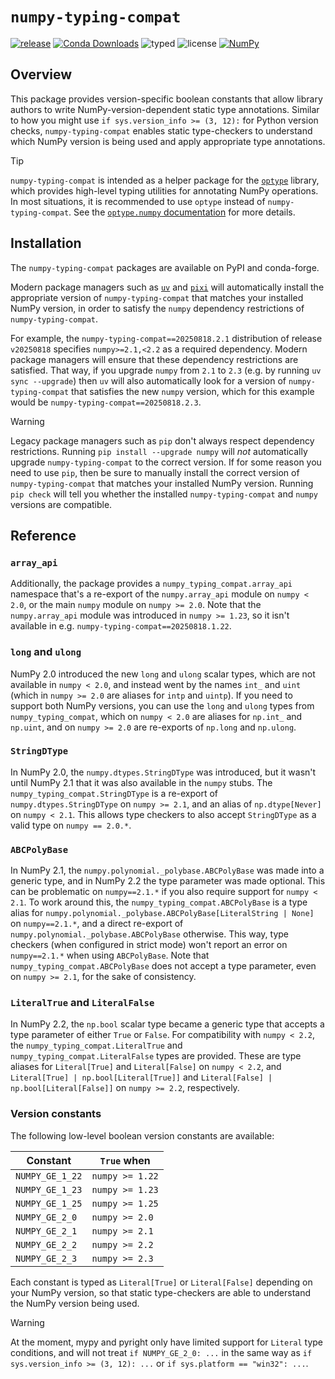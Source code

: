 # `numpy-typing-compat`

[![release](https://img.shields.io/github/v/release/jorenham/numpy-typing-compat?style=flat-square&color=333)][RELEASES]
[![Conda Downloads](https://img.shields.io/conda/d/conda-forge/numpy-typing-compat?style=flat-square&color=333)][CF]
![typed](https://img.shields.io/pypi/types/numpy-typing-compat?style=flat-square&color=333)
![license](https://img.shields.io/github/license/jorenham/numpy-typing-compat?style=flat-square&color=333)
[![NumPy](https://img.shields.io/badge/NumPy-013243?logo=NumPy&style=flat-square&logoColor=4D77CF&color=333)][NP]

## Overview

This package provides version-specific boolean constants that allow library authors to
write NumPy-version-dependent static type annotations. Similar to how you might use
`if sys.version_info >= (3, 12):` for Python version checks, `numpy-typing-compat`
enables static type-checkers to understand which NumPy version is being used and apply
appropriate type annotations.

> [!TIP]
> `numpy-typing-compat` is intended as a helper package for the [`optype`][OP] library,
> which provides high-level typing utilities for annotating NumPy operations.
> In most situations, it is recommended to use `optype` instead of
> `numpy-typing-compat`. See the [`optype.numpy` documentation][ONP] for more details.

## Installation

The `numpy-typing-compat` packages are available on PyPI and conda-forge.

Modern package managers such as [`uv`](https://github.com/astral-sh/uv) and
[`pixi`](https://github.com/prefix-dev/pixi/) will automatically install the
appropriate version of `numpy-typing-compat` that matches your installed NumPy version,
in order to satisfy the `numpy` dependency restrictions of `numpy-typing-compat`.

For example, the `numpy-typing-compat==20250818.2.1` distribution of release `v20250818`
specifies `numpy>=2.1,<2.2` as a required dependency. Modern package managers will
ensure that these dependency restrictions are satisfied. That way, if you upgrade
`numpy` from `2.1` to `2.3` (e.g. by running `uv sync --upgrade`) then `uv` will also
automatically look for a version of `numpy-typing-compat` that satisfies the new `numpy`
version, which for this example would be `numpy-typing-compat==20250818.2.3`.

> [!WARNING]
> Legacy package managers such as `pip` don't always respect dependency restrictions.
> Running `pip install --upgrade numpy` will *not* automatically upgrade
> `numpy-typing-compat` to the correct version. If for some reason you need to use
> `pip`, then be sure to manually install the correct version of `numpy-typing-compat`
> that matches your installed NumPy version. Running `pip check` will tell you whether
> the installed `numpy-typing-compat` and `numpy` versions are compatible.

## Reference

### `array_api`

Additionally, the package provides a `numpy_typing_compat.array_api` namespace that's a
re-export of the `numpy.array_api` module on `numpy < 2.0`, or the main `numpy` module
on `numpy >= 2.0`. Note that the `numpy.array_api` module was introduced in
`numpy >= 1.23`, so it isn't available in e.g. `numpy-typing-compat==20250818.1.22`.

### `long` and `ulong`

NumPy 2.0 introduced the new `long` and `ulong` scalar types, which are not available in
`numpy < 2.0`, and instead went by the names `int_` and `uint` (which in `numpy >= 2.0`
are aliases for `intp` and `uintp`).
If you need to support both NumPy versions, you can use the `long` and `ulong` types
from `numpy_typing_compat`, which on `numpy < 2.0` are aliases for `np.int_` and
`np.uint`, and on `numpy >= 2.0` are re-exports of `np.long` and `np.ulong`.

### `StringDType`

In NumPy 2.0, the `numpy.dtypes.StringDType` was introduced, but it wasn't until
NumPy 2.1 that it was also available in the `numpy` stubs. The
`numpy_typing_compat.StringDType` is a re-export of `numpy.dtypes.StringDType` on
`numpy >= 2.1`, and an alias of `np.dtype[Never]` on `numpy < 2.1`. This allows type
checkers to also accept `StringDType` as a valid type on `numpy == 2.0.*`.

### `ABCPolyBase`

In NumPy 2.1, the `numpy.polynomial._polybase.ABCPolyBase` was made into a generic type,
and in NumPy 2.2 the type parameter was made optional. This can be problematic on
`numpy==2.1.*` if you also require support for `numpy < 2.1`.
To work around this, the `numpy_typing_compat.ABCPolyBase` is a type alias for
`numpy.polynomial._polybase.ABCPolyBase[LiteralString | None]` on `numpy==2.1.*`, and
a direct re-export of `numpy.polynomial._polybase.ABCPolyBase` otherwise. This way,
type checkers (when configured in strict mode) won't report an error on `numpy==2.1.*`
when using `ABCPolyBase`. Note that `numpy_typing_compat.ABCPolyBase` does not accept a
type parameter, even on `numpy >= 2.1`, for the sake of consistency.

### `LiteralTrue` and `LiteralFalse`

In NumPy 2.2, the `np.bool` scalar type became a generic type that accepts a type
parameter of either `True` or `False`. For compatibility with `numpy < 2.2`, the
`numpy_typing_compat.LiteralTrue` and `numpy_typing_compat.LiteralFalse` types are
provided. These are type aliases for `Literal[True]` and `Literal[False]` on
`numpy < 2.2`, and `Literal[True] | np.bool[Literal[True]]` and
`Literal[False] | np.bool[Literal[False]]` on `numpy >= 2.2`, respectively.

### Version constants

The following low-level boolean version constants are available:

| Constant        | `True` when     |
| --------------- | --------------- |
| `NUMPY_GE_1_22` | `numpy >= 1.22` |
| `NUMPY_GE_1_23` | `numpy >= 1.23` |
| `NUMPY_GE_1_25` | `numpy >= 1.25` |
| `NUMPY_GE_2_0`  | `numpy >= 2.0`  |
| `NUMPY_GE_2_1`  | `numpy >= 2.1`  |
| `NUMPY_GE_2_2`  | `numpy >= 2.2`  |
| `NUMPY_GE_2_3`  | `numpy >= 2.3`  |

Each constant is typed as `Literal[True]` or `Literal[False]` depending on your NumPy
version, so that static type-checkers are able to understand the NumPy version being
used.

> [!WARNING]
> At the moment, mypy and pyright only have limited support for `Literal` type
> conditions, and will not treat `if NUMPY_GE_2_0: ...` in the same way as
> `if sys.version_info >= (3, 12): ...` or `if sys.platform == "win32": ...`.

[RELEASES]: https://github.com/jorenham/numpy-typing-compat/releases
[NP]: https://github.com/numpy/numpy
[OP]: https://github.com/jorenham/optype
[ONP]: https://github.com/jorenham/optype#optypenumpy
[CF]: https://anaconda.org/conda-forge/numpy-typing-compat
